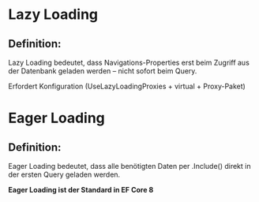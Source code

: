 # Lazy Loading
## Definition:
Lazy Loading bedeutet, dass Navigations-Properties erst beim Zugriff aus der Datenbank geladen werden – nicht sofort beim Query.

Erfordert Konfiguration (UseLazyLoadingProxies + virtual + Proxy-Paket)

# Eager Loading
## Definition:
Eager Loading bedeutet, dass alle benötigten Daten per .Include() direkt in der ersten Query geladen werden.

**Eager Loading ist der Standard in EF Core 8**

